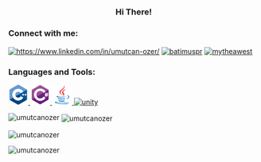 <h3 align="center">Hi There!</h3>




<h3 align="left">Connect with me:</h3>
<p align="left">
<a href="https://linkedin.com/in/umutcan-ozer/" target="blank"><img align="center" src="https://raw.githubusercontent.com/rahuldkjain/github-profile-readme-generator/master/src/images/icons/Social/linked-in-alt.svg" alt="https://www.linkedin.com/in/umutcan-ozer/" height="30" width="40" /></a>
<a href="https://instagram.com/batimuspr" target="blank"><img align="center" src="https://raw.githubusercontent.com/rahuldkjain/github-profile-readme-generator/master/src/images/icons/Social/instagram.svg" alt="batimuspr" height="30" width="40" /></a>
<a href="https://www.hackerrank.com/mytheawest" target="blank"><img align="center" src="https://raw.githubusercontent.com/rahuldkjain/github-profile-readme-generator/master/src/images/icons/Social/hackerrank.svg" alt="mytheawest" height="30" width="40" /></a>
</p>

<h3 align="left">Languages and Tools:</h3>
<p align="left"> <a href="https://www.w3schools.com/cpp/" target="_blank" rel="noreferrer"> <img src="https://raw.githubusercontent.com/devicons/devicon/master/icons/cplusplus/cplusplus-original.svg" alt="cplusplus" width="40" height="40"/> </a> <a href="https://www.w3schools.com/cs/" target="_blank" rel="noreferrer"> <img src="https://raw.githubusercontent.com/devicons/devicon/master/icons/csharp/csharp-original.svg" alt="csharp" width="40" height="40"/> </a> <a href="https://www.java.com" target="_blank" rel="noreferrer"> <img src="https://raw.githubusercontent.com/devicons/devicon/master/icons/java/java-original.svg" alt="java" width="40" height="40"/> </a> <a href="https://unity.com/" target="_blank" rel="noreferrer"> <img src="https://www.vectorlogo.zone/logos/unity3d/unity3d-icon.svg" alt="unity" width="40" height="40"/> </a> </p>

<p><img align="left" src="https://github-readme-stats.vercel.app/api/top-langs/?username=umutcanozer&layout=donut&theme=tokyonight" alt="umutcanozer" /></p>

<p>&nbsp;<img align="center" src="https://github-readme-stats.vercel.app/api?username=umutcanozer&hide=contribs,prs&show_icons=true&theme=tokyonight" alt="umutcanozer" /></p>

<p><img align="center" src="https://github-readme-streak-stats.herokuapp.com/?user=umutcanozer&" alt="umutcanozer" /></p>



<p align="left"> <img src="https://komarev.com/ghpvc/?username=umutcanozer&label=Profile%20views&color=0e75b6&style=flat" alt="umutcanozer" /> </p>

